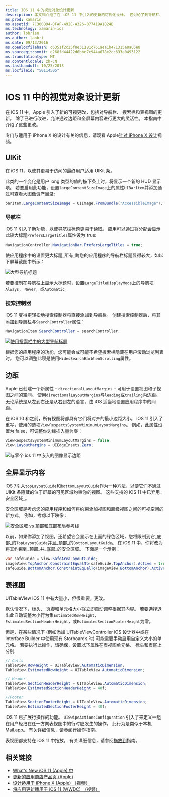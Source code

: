 ```yaml
---
title: IOS 11 中的视觉对象设计更新
description: 本文档介绍了在 iOS 11 中引入的更新的可视化设计。 它讨论了到导航栏、 搜索控制器、 边距、 全屏幕内容和表视图的更改。
ms.prod: xamarin
ms.assetid: 7C300B94-0FAF-492E-A326-877419A1824B
ms.technology: xamarin-ios
author: lobrien
ms.author: laobri
ms.date: 09/13/2016
ms.openlocfilehash: c6351f2c25f8e31181c761aea1b471315a8a05e8
ms.sourcegitcommit: e268fd44422d0bbc7c944a678e2cc633a0493122
ms.translationtype: MT
ms.contentlocale: zh-CN
ms.lasthandoff: 10/25/2018
ms.locfileid: "50114505"
---
```

# <a name="visual-design-updates-in-ios-11"></a>IOS 11 中的视觉对象设计更新

在 iOS 11 中，Apple 引入了新的可视更改，包括对导航栏、 搜索栏和表视图的更新。 除了已进行改进，允许通过边距和全屏幕内容进行更大的灵活性。 本指南中介绍了这些更改。 

专门与适用于 iPhone X 的设计有关的信息，请观看 Apple[针对 iPhone X 设计](https://developer.apple.com/videos/play/fall2017/801/)视频。

## <a name="uikit"></a>UIKit

在 iOS 11，以使其更易于访问的最终用户适用 UIKit 条。

此类的一个变化是用户 long 类型的值的按下条上时，将显示一个新的 HUD 显示项。 若要启用此功能，设置`largeContentSizeImage`上的属性`UIBarItem`并添加通过可查看大图像[资产目录](~/ios/app-fundamentals/images-icons/displaying-an-image.md):

```csharp
barItem.LargeContentSizeImage = UIImage.FromBundle("AccessibleImage");
```

### <a name="navigation-bar"></a>导航栏
iOS 11 引入了新功能，以使导航栏标题更易于读取。 应用可以通过将分配会显示此较大标题`PrefersLargeTitles`属性设为 true:

```csharp
NavigationController.NavigationBar.PrefersLargeTitles = true;
```

使应用程序中的设置更大标题_所有_跨您的应用程序的导航栏标题显得较大，如以下屏幕截图中所示：

![大型导航标题](visual-design-images/image7.png)

若要控制在导航栏上显示大标题时，设置`LargeTitleDisplayMode`上的导航项`Always`， `Never`，或`Automatic`。

### <a name="search-controller"></a>搜索控制器

iOS 11 变得更轻松地搜索控制器将直接添加到导航栏。 创建搜索控制器后，将其添加到导航栏与`SearchController`属性：

```csharp
NavigationItem.SearchController = searchController;
```

[![使用搜索栏中的大型导航标题](visual-design-images/image8-sml.png)](visual-design-images/image8-sml.png#lightbox)

根据您的应用程序的功能，您可能会或可能不希望搜索栏隐藏在用户滚动浏览列表时。 您可以调整此项是使用`HidesSearchBarWhenScrolling`属性。

## <a name="margins"></a>边距

Apple 已创建一个新属性 – `directionalLayoutMargins` – 可用于设置视图和子视图之间的空间。 使用`directionalLayoutMargins`与`leading`或`trailing`内边距。 无论系统是从左到右还是从右到左的语言，由 iOS 适当地设置应用程序中的间距。

在 iOS 10 和之前，所有视图将都具有它们将对齐的最小边距大小。 iOS 11 引入了重写，使用的选项`ViewRespectsSystemMinimumLayoutMargins`。 例如，此属性设置为 false，可调整你边缘插入量为零：

```csharp
ViewRespectsSystemMinimumLayoutMargins = false;
View.LayoutMargins = UIEdgeInsets.Zero;
```
![与零个 ios 11 中嵌入的图像显示边距](visual-design-images/image9.png)

<a name="fullscreen" />

## <a name="full-screen-content"></a>全屏显示内容

iOS 7[引入](~/ios/platform/introduction-to-ios7/ios7-ui.md#fullscreen)`topLayoutGuide`和`bottomLayoutGuide`作为一种方法，以便它们不通过 UIKit 条隐藏的位于屏幕的可见区域约束你的视图。 这些支持的 iOS 11 中已弃用_安全区域_。

安全区域是考虑您的应用程序和如何将约束添加视图和超级视图之间的可视空间的新方式。 例如，考虑以下映像：

[![安全区域 vs 顶部和底部布局参考线](visual-design-images/image10-sml.png)](visual-design-images/image10.png#lightbox)

以前，如果你添加了视图，还希望它会显示在上面的绿色区域，您将限制到它_底部_的`TopLayoutGuide`并且_顶部_的`BottomLayoutGuide`。 在 iOS 11 中，你将改为将其约束到_顶部_并_底部_的安全区域。 下面是一个示例：

```csharp
var safeGuide = View.SafeAreaLayoutGuide;
imageView.TopAnchor.ConstraintEqualTo(safeGuide.TopAnchor).Active = true;
safeGuide.BottomAnchor.ConstraintEqualTo(imageView.BottomAnchor).Active = true;
```

## <a name="table-view"></a>表视图

UITableView iOS 11 中有大量小，但很重要，更改。

默认情况下，标头、 页脚和单元格大小将立即自动调整根据其内容。 若要选择退出此自动调整大小行为集`EstimatedRowHeight`， `EstimatedSectionHeaderHeight`，或`EstimatedSectionFooterHeight`为零。

但是，在某些情况下 (例如添加 UITableViewController iOS 设计器中或在 Interface Builder 中使用现有 Storboards 时) 可能需要手动启用自定义大小的单元格。 若要执行此操作，请确保，设置以下属性在表视图单元格、 标头和表尾上分别:

```csharp
// Cells
TableView.RowHeight = UITableView.AutomaticDimension;
TableView.EstimatedRowHeight = UITableView.AutomaticDimension;

// Header
TableView.SectionHeaderHeight = UITableView.AutomaticDimension;
TableView.EstimatedSectionHeaderHeight = 40f;

//Footer
TableView.SectionFooterHeight = UITableView.AutomaticDimension;
TableView.EstimatedSectionFooterHeight = 40f;

```

iOS 11 已扩展行操作的功能。 `UISwipeActionsConfiguration` 引入了来定义一组在用户轻扫在任一方向表视图中的行时应发生的操作。 此行为是类似于本机 Mail.app。 有关详细信息，请参阅[行操作](~/ios/user-interface/controls/tables/row-action.md)指南。

表视图都支持在 iOS 11 中拖放。 有关详细信息，请参阅[拖放到](~/ios/platform/introduction-to-ios11/drag-and-drop.md#uitableview)指南。


## <a name="related-links"></a>相关链接

- [What's New iOS 11 (Apple) 中](https://developer.apple.com/ios/)
- [更新的应用商店产品页 (Apple)](https://developer.apple.com/app-store/product-page/)
- [设计适用于 iPhone X (Apple) （视频）](https://developer.apple.com/videos/play/fall2017/801/)
- [将应用更新适用于 iOS 11 (WWDC) （视频）](https://developer.apple.com/videos/play/wwdc2017/204/)

